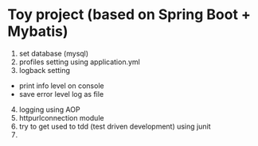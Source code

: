 Toy project (based on Spring Boot + Mybatis)
=======
1. set database (mysql)
2. profiles setting using application.yml
3. logback setting 
- print info level on console
- save error level log as file
4. logging using AOP
5. httpurlconnection module 
6. try to get used to tdd (test driven development) using junit
7. 
